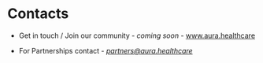 # Contacts

* Get in touch / Join our community - _coming soon_ - [www.aura.healthcare ](http://www.aura.healthcare/)

* For Partnerships contact - [_partners@aura.healthcare_](/partners@aura.healthcare)
